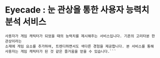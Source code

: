 # Eyecade : 눈 관상을 통한 사용자 능력치 분석 서비스

```본 서비스는 눈 관상을 통해 사용자의 성향을 파악하고, 그 결과를 게임 캐릭터 능력치로 변환하여 
사용자가 게임 캐릭터가 되었을 때의 능력치를 제시해주는 서비스입니다. 기존의 고리타분 한 관상이라는 
소재에 게임 요소를 추가하여, 트렌디하면서도 색다른 경험을 제공합니다. 본 서비스를 통해 
사용자는 게임 캐릭터가 된 것 같은 즐거움을 얻을 수 있습니다.```

